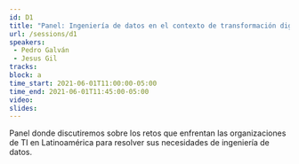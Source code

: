 ```yaml
---
id: D1
title: "Panel: Ingeniería de datos en el contexto de transformación digital"
url: /sessions/d1
speakers:
 - Pedro Galván
 - Jesus Gil
tracks:
block: a
time_start: 2021-06-01T11:00:00-05:00
time_end: 2021-06-01T11:45:00-05:00
video:
slides:
---
```


Panel donde discutiremos sobre los retos que enfrentan las organizaciones de TI en Latinoamérica para resolver sus necesidades de ingeniería de datos.

